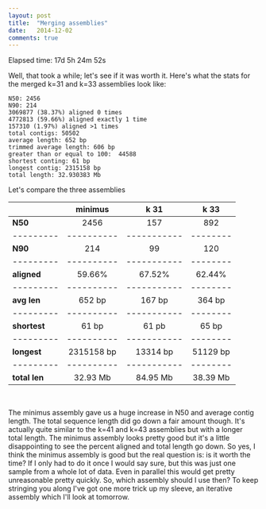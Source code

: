 ```yaml
---
layout: post
title:  "Merging assemblies"
date:   2014-12-02
comments: true
---
```


Elapsed time: 17d 5h 24m 52s


Well, that took a while; let's see if it was worth it. Here's what the stats for the merged k=31 and k=33 assemblies look like:

~~~~
N50: 2456
N90: 214
3069877 (38.37%) aligned 0 times
4772813 (59.66%) aligned exactly 1 time
157310 (1.97%) aligned >1 times
total contigs: 50502
average length: 652 bp
trimmed average length: 606 bp
greater than or equal to 100:  44588
shortest conting: 61 bp
longest contig: 2315158 bp
total length: 32.930383 Mb
~~~~

Let's compare the three assemblies


|         |minimus   |k 31       |k 33    |
|---------|:--------:|:---------:|:------:|
|**N50**      |2456      | 157       |892     |
|---------|----------|-----------|--------|
|**N90**      |214       | 99        |120     |
|---------|----------|-----------|--------|
|**aligned**  |59.66%    | 67.52%    |62.44%  |
|---------|----------|-----------|--------|
|**avg len**  |652 bp    | 167 bp    |364 bp  |
|---------|----------|-----------|--------|
|**shortest** |61 bp     | 61 pb     |65 bp   |
|---------|----------|-----------|--------|
|**longest**  |2315158 bp| 13314 bp  |51129 bp|
|---------|----------|-----------|--------|
|**total len**|32.93 Mb  | 84.95 Mb  |38.39 Mb|


<br>

The minimus assembly gave us a huge increase in N50 and average contig length. The total sequence length did go down a fair amount though. It's actually quite similar to the k=41 and k=43 assemblies but with a longer total length. The minimus assembly looks pretty good but it's a little disappointing to see the percent aligned and total length go down. So yes, I think the minimus assembly is good but the real question is: is it worth the time? If I only had to do it once I would say sure, but this was just one sample from a whole lot of data. Even in parallel this would get pretty unreasonable pretty quickly. So, which assembly should I use then? To keep stringing you along I've got one more trick up my sleeve, an iterative assembly which I'll look at tomorrow.
